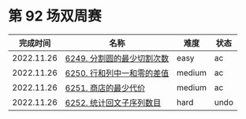 # 第 92 场双周赛

**完成时间**|**名称**|**难度**|**状态**
------------|--------|--------|--------
2022.11.26|[6249. 分割圆的最少切割次数](./6249.%20分割圆的最少切割次数)|easy|ac
2022.11.26|[6250. 行和列中一和零的差值](./6250.%20行和列中一和零的差值)|medium|ac
2022.11.26|[6251. 商店的最少代价](./6251.%20商店的最少代价)|medium|ac
2022.11.26|[6252. 统计回文子序列数目](./6252.%20统计回文子序列数目)|hard|undo
